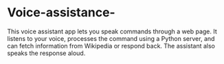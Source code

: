 # Voice-assistance-
This voice assistant app lets you speak commands through a web page. It listens to your voice, processes the command using a Python server, and can fetch information from Wikipedia or respond back. The assistant also speaks the response aloud.
